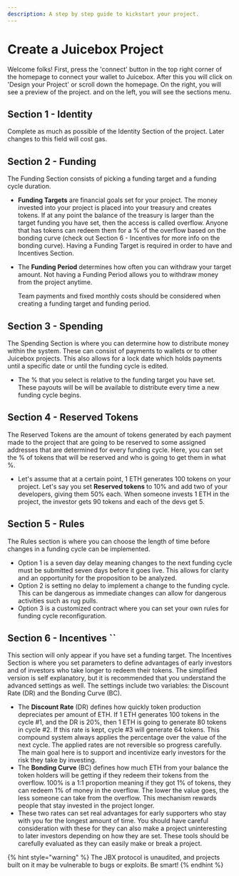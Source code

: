 ```yaml
---
description: A step by step guide to kickstart your project.
---
```


# Create a Juicebox Project

Welcome folks! First, press the 'connect' button in the top right corner of the homepage to connect your wallet to Juicebox. After this you will click on 'Design your Project' or scroll down the homepage. On the right, you will see a preview of the project. and on the left, you will see the sections menu. 

## Section 1 - Identity

Complete as much as possible of the Identity Section of the project. Later changes to this field will cost gas. 

## Section 2 - Funding

The Funding Section consists of picking a funding target and a funding cycle duration. 

* **Funding Targets** are financial goals set for your project. The money invested into your project is placed into your treasury and creates tokens. If at any point the balance of the treasury is larger than the target funding you have set, then the access is called overflow. Anyone that has tokens can redeem them for a % of the overflow based on the bonding curve \(check out Section 6 - Incentives for more info on the bonding curve\). Having a Funding Target is required in order to have and Incentives Section. 
* The **Funding Period** determines how often you can withdraw your target amount. Not having a Funding Period allows you to withdraw money from the project anytime. 

  Team payments and fixed monthly costs should be considered when creating a funding target and funding period. 

## Section 3 - Spending

The Spending Section is where you can determine how to distribute money within the system. These can consist of payments to wallets or to other Juicebox projects. This also allows for a lock date which holds payments until a specific date or until the funding cycle is edited. 

* The % that you select is relative to the funding target you have set. These payouts will be will be available to distribute every time a new funding cycle begins. 

## Section 4 - Reserved Tokens

The Reserved Tokens are the amount of tokens generated by each payment made to the project that are going to be reserved to some assigned addresses that are determined for every funding cycle. Here, you can set the % of tokens that will be reserved and who is going to get them in what %. 

* Let's assume that at a certain point, 1 ETH generates 100 tokens on your project. Let's say you set **Reserved tokens** to 10% and add two of your developers, giving them 50% each. When someone invests 1 ETH in the project, the investor gets 90 tokens and each of the devs get 5. 

## Section 5 - Rules 

The Rules section is where you can choose the length of time before changes in a funding cycle can be implemented. 

* Option 1 is a seven day delay meaning changes to the next funding cycle must be submitted seven days before it goes live. This allows for clarity and an opportunity for the proposition to be analyzed. 
* Option 2 is setting no delay to implement a change to the funding cycle. This can be dangerous as immediate changes can allow for dangerous activities such as rug pulls. 
* Option 3 is a customized contract where you can set your own rules for funding cycle reconfiguration. 

## Section 6 - Incentives ``

This section will only appear if you have set a funding target. The Incentives Section is where you set parameters to define advantages of early investors and of investors who take longer to redeem their tokens. The simplified version is self explanatory, but it is recommended that you understand the advanced settings as well.  The settings include two variables: the Discount Rate \(DR\) and the Bonding Curve \(BC\). 

* The **Discount Rate** \(DR\) defines how quickly token production depreciates per amount of ETH. If 1 ETH generates 100 tokens in the cycle \#1, and the DR is 20%, then 1 ETH is going to generate 80 tokens in cycle \#2. If this rate is kept, cycle \#3 will generate 64 tokens. This compound system always applies the percentage over the value of the next cycle. The applied rates are not reversible so progress carefully. The main goal here is to support and incentivize early investors for the risk they take by investing.
* The **Bonding Curve** \(BC\) defines how much ETH from your balance the token holders will be getting if they redeem their tokens from the overflow. 100% is a 1:1 proportion meaning if they got 1% of tokens, they can redeem 1% of money in the overflow. The lower the value goes, the less someone can take from the overflow. This mechanism rewards people that stay invested in the project longer. 
* These two rates can set real advantages for early supporters who stay with you for the longest amount of time. You should have careful consideration with these for they can also make a project uninteresting to later investors depending on how they are set. These tools should be carefully evaluated as they can easily make or break a project.



{% hint style="warning" %}
 The JBX protocol is unaudited, and projects built on it may be vulnerable to bugs or exploits. Be smart!
{% endhint %}



